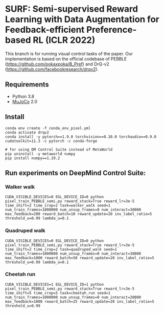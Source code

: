 # SURF: Semi-supervised Reward Learning with Data Augmentation for Feedback-efficient Preference-based RL (ICLR 2022)
This branch is for running visual control tasks of the paper. Our implementation is based on the official codebase of PEBBLE (https://github.com/pokaxpoka/B_Pref) and DrQ-v2 (https://github.com/facebookresearch/drqv2).

## Requirements
- Python 3.8
- [MuJoCo](http://mujoco.org/) 2.0

## Install
```
conda env create -f conda_env_pixel.yml
conda activate drqv2
conda install -y pytorch==1.9.0 torchvision==0.10.0 torchaudio==0.9.0 cudatoolkit=11.3 -c pytorch -c conda-forge

# for using DM Control Suite instead of MetaWorld
pip uninstall -y metaworld numpy
pip install numpy==1.19.2
```

## Run experiments on DeepMind Control Suite:
### Walker walk
```
CUDA_VISIBLE_DEVICES=0 EGL_DEVICE_ID=0 python pixel_train_PEBBLE_semi.py reward_stack=True reward_lr=3e-5 time_shift=2 time_crop=2 task=walker_walk seed=1 num_train_frames=1000000 num_unsup_frames=0 num_interact=30000 max_feedback=200 reward_batch=10 reward_update=20 inv_label_ratio=5 threshold_u=0.99 lambda_u=0.1
```

### Quadruped walk
```
CUDA_VISIBLE_DEVICES=0 EGL_DEVICE_ID=0 python pixel_train_PEBBLE_semi.py reward_stack=True reward_lr=3e-5 time_shift=2 time_crop=2 task=quadruped_walk seed=1 num_train_frames=1000000 num_unsup_frames=0 num_interact=30000 max_feedback=1000 reward_batch=50 reward_update=20 inv_label_ratio=5 threshold_u=0.99 lambda_u=0.1
```

### Cheetah run
```
CUDA_VISIBLE_DEVICES=1 EGL_DEVICE_ID=1 python pixel_train_PEBBLE_semi.py reward_stack=True reward_lr=3e-5 time_shift=5 time_crop=5 task=cheetah_run seed=1 num_train_frames=1000000 num_unsup_frames=0 num_interact=20000 max_feedback=1000 reward_batch=25 reward_update=20 inv_label_ratio=5 threshold_u=0.99
```

